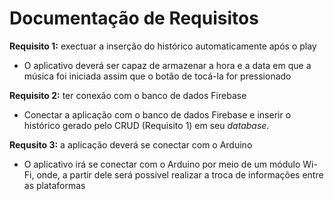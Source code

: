 # Documentação de Requisitos

**Requisito 1:** exectuar a inserção do histórico automaticamente após o play
* O aplicativo deverá ser capaz de armazenar a hora e a data em que a música foi iniciada assim que o botão de tocá-la for pressionado

**Requisito 2:** ter conexão com o banco de dados Firebase
* Conectar a aplicação com o banco de dados Firebase e inserir o histórico gerado pelo CRUD (Requisito 1) em seu _database_.

**Requsito 3:** a aplicação deverá se conectar com o Arduino
* O aplicativo irá se conectar com o Arduino por meio de um módulo Wi-Fi, onde, a partir dele será possível realizar a troca de informações entre as plataformas
